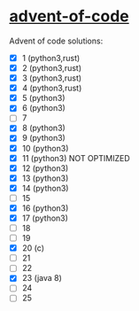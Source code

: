 # [advent-of-code](http://adventofcode.com/)
Advent of code solutions:

- [x] 1 (python3,rust)
- [x] 2 (python3,rust)
- [x] 3 (python3,rust)
- [x] 4 (python3,rust)
- [x] 5 (python3)
- [x] 6 (python3)
- [ ] 7
- [x] 8 (python3)
- [x] 9 (python3)
- [x] 10 (python3)
- [x] 11 (python3) NOT OPTIMIZED
- [x] 12 (python3)
- [x] 13 (python3)
- [x] 14 (python3)
- [ ] 15
- [x] 16 (python3)
- [x] 17 (python3)
- [ ] 18
- [ ] 19
- [x] 20 (c)
- [ ] 21
- [ ] 22
- [x] 23 (java 8)
- [ ] 24
- [ ] 25
